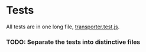 # Tests

All tests are in one long file, [transporter.test.js](./transporter.test.ts).

### TODO: Separate the tests into distinctive files
